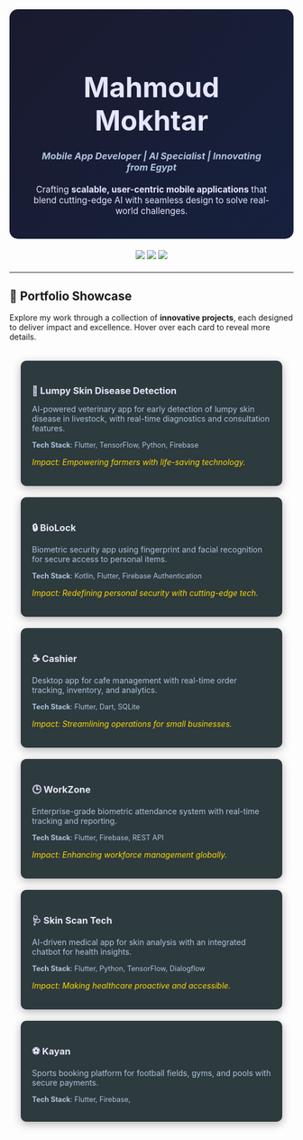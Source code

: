 <!-- Hero Section -->
<div align="center" style="background: linear-gradient(135deg, #1a1a2e, #16213e); padding: 40px; border-radius: 15px; color: #E6E6FA;">
  <h1 style="font-size: 3.5em; font-weight: bold; margin-bottom: 10px;">Mahmoud Mokhtar</h1>
  <h3 style="font-style: italic; color: #B0C4DE; margin-bottom: 20px;">Mobile App Developer | AI Specialist | Innovating from Egypt</h3>
  <p style="max-width: 600px; margin: 0 auto; font-size: 1.1em;">Crafting <b>scalable, user-centric mobile applications</b> that blend cutting-edge AI with seamless design to solve real-world challenges.</p>
</div>

<div align="center" style="margin: 20px 0;">
  <a href="mailto:Mahmoudmokhtar2001@gmail.com"><img src="https://img.shields.io/badge/Email-Mahmoudmokhtar2001@gmail.com-red?style=flat-square&logo=gmail&logoColor=white" /></a>
  <a href="https://github.com/Eng-Mahmoud-Mokhtar"><img src="https://img.shields.io/badge/GitHub-Eng--Mahmoud--Mokhtar-181717?style=flat-square&logo=github&logoColor=white" /></a>
  <a href="https://linkedin.com/in/mahmoud-mokhtar"><img src="https://img.shields.io/badge/LinkedIn-Connect-0A66C2?style=flat-square&logo=linkedin&logoColor=white" /></a>
</div>

---

## 🎥 Portfolio Showcase
Explore my work through a collection of <b>innovative projects</b>, each designed to deliver impact and excellence. Hover over each card to reveal more details.

<div style="display: grid; grid-template-columns: repeat(auto-fit, minmax(300px, 1fr)); gap: 20px; padding: 20px;">
  
  <!-- Project Card 1 -->
  <div style="background: #2D3A3E; padding: 20px; border-radius: 10px; box-shadow: 0 4px 15px rgba(0,0,0,0.3); transition: transform 0.3s ease; cursor: pointer;" onmouseover="this.style.transform='scale(1.05)'" onmouseout="this.style.transform='scale(1)'">
    <h3 style="color: #E6E6FA; margin-bottom: 10px;">🐄 Lumpy Skin Disease Detection</h3>
    <p style="color: #B0C4DE;">AI-powered veterinary app for early detection of lumpy skin disease in livestock, with real-time diagnostics and consultation features.</p>
    <p style="color: #B0C4DE; font-size: 0.9em;"><b>Tech Stack</b>: Flutter, TensorFlow, Python, Firebase</p>
    <p style="color: #FFD700; font-style: italic;">Impact: Empowering farmers with life-saving technology.</p>
  </div>

  <!-- Project Card 2 -->
  <div style="background: #2D3A3E; padding: 20px; border-radius: 10px; box-shadow: 0 4px 15px rgba(0,0,0,0.3); transition: transform 0.3s ease; cursor: pointer;" onmouseover="this.style.transform='scale(1.05)'" onmouseout="this.style.transform='scale(1)'">
    <h3 style="color: #E6E6FA; margin-bottom: 10px;">🔒 BioLock</h3>
    <p style="color: #B0C4DE;">Biometric security app using fingerprint and facial recognition for secure access to personal items.</p>
    <p style="color: #B0C4DE; font-size: 0.9em;"><b>Tech Stack</b>: Kotlin, Flutter, Firebase Authentication</p>
    <p style="color: #FFD700; font-style: italic;">Impact: Redefining personal security with cutting-edge tech.</p>
  </div>

  <!-- Project Card 3 -->
  <div style="background: #2D3A3E; padding: 20px; border-radius: 10px; box-shadow: 0 4px 15px rgba(0,0,0,0.3); transition: transform 0.3s ease; cursor: pointer;" onmouseover="this.style.transform='scale(1.05)'" onmouseout="this.style.transform='scale(1)'">
    <h3 style="color: #E6E6FA; margin-bottom: 10px;">☕ Cashier</h3>
    <p style="color: #B0C4DE;">Desktop app for cafe management with real-time order tracking, inventory, and analytics.</p>
    <p style="color: #B0C4DE; font-size: 0.9em;"><b>Tech Stack</b>: Flutter, Dart, SQLite</p>
    <p style="color: #FFD700; font-style: italic;">Impact: Streamlining operations for small businesses.</p>
  </div>

  <!-- Project Card 4 -->
  <div style="background: #2D3A3E; padding: 20px; border-radius: 10px; box-shadow: 0 4px 15px rgba(0,0,0,0.3); transition: transform 0.3s ease; cursor: pointer;" onmouseover="this.style.transform='scale(1.05)'" onmouseout="this.style.transform='scale(1)'">
    <h3 style="color: #E6E6FA; margin-bottom: 10px;">🕒 WorkZone</h3>
    <p style="color: #B0C4DE;">Enterprise-grade biometric attendance system with real-time tracking and reporting.</p>
    <p style="color: #B0C4DE; font-size: 0.9em;"><b>Tech Stack</b>: Flutter, Firebase, REST API</p>
    <p style="color: #FFD700; font-style: italic;">Impact: Enhancing workforce management globally.</p>
  </div>

  <!-- Project Card 5 -->
  <div style="background: #2D3A3E; padding: 20px; border-radius: 10px; box-shadow: 0 4px 15px rgba(0,0,0,0.3); transition: transform 0.3s ease; cursor: pointer;" onmouseover="this.style.transform='scale(1.05)'" onmouseout="this.style.transform='scale(1)'">
    <h3 style="color: #E6E6FA; margin-bottom: 10px;">🩺 Skin Scan Tech</h3>
    <p style="color: #B0C4DE;">AI-driven medical app for skin analysis with an integrated chatbot for health insights.</p>
    <p style="color: #B0C4DE; font-size: 0.9em;"><b>Tech Stack</b>: Flutter, Python, TensorFlow, Dialogflow</p>
    <p style="color: #FFD700; font-style: italic;">Impact: Making healthcare proactive and accessible.</p>
  </div>

  <!-- Project Card 6 -->
  <div style="background: #2D3A3E; padding: 20px; border-radius: 10px; box-shadow: 0 4px 15px rgba(0,0,0,0.3); transition: transform 0.3s ease; cursor: pointer;" onmouseover="this.style.transform='scale(1.05)'" onmouseout="this.style.transform='scale(1)'">
    <h3 style="color: #E6E6FA; margin-bottom: 10px;">⚽ Kayan</h3>
    <p style="color: #B0C4DE;">Sports booking platform for football fields, gyms, and pools with secure payments.</p>
    <p style="color: #B0C4DE; font-size: 0.9em;"><b>Tech Stack</b>: Flutter, Firebase,
